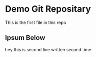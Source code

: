 # Demo Git Repositary
This is the first file in this repo
## Ipsum Below
hey this is second line written second time
